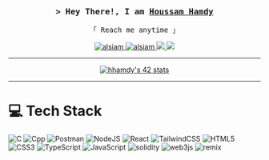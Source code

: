 <!-- Intro  -->


    
<h3 align="center">
        <samp>&gt; Hey There!, I am
                <b><a target="_blank" href="https://alsiam.com">Houssam Hamdy</a></b>
        </samp>
</h3>

<p align="center"> 
  <samp>
    <a>「 Reach me anytime 」</a>
  </samp>
</p>

<p align="center">
 <a href="" target="blank">
  <img src="https://img.shields.io/badge/Website-DC143C?style=for-the-badge&logo=medium&logoColor=white" alt="alsiam" />
 </a>
 <a href="https://www.linkedin.com/in/houssam-hamdy-393792232/" target="_blank">
  <img src="https://img.shields.io/badge/LinkedIn-0077B5?style=for-the-badge&logo=linkedin&logoColor=white" alt="alsiam"/>
 </a>
 <a href="https://leetcode.com/housssam/" target="_blank">
  <img src="https://img.shields.io/badge/Leetcode-1DA1F2?style=for-the-badge&logo=leetcode&logoColor=white" />
 </a>
 <a href="https://medium.com/@houssamhamdy223" target="_blank">
  <img src="https://img.shields.io/badge/Medium-fe4164?style=for-the-badge&logo=medium&logoColor=white"/>
 </a> 
</p>
<hr style="border  solid #000;">

<p align="center">
  <a href="https://github.com/oakoudad/badge42">
    <img src="https://badge.mediaplus.ma/darkblue/hhamdy" alt="hhamdy's 42 stats">
  </a>
</p>

<hr>



# 💻 Tech Stack
![C](https://img.shields.io/badge/c-%2300599C.svg?style=for-the-badge&logo=c&logoColor=white)
![Cpp](https://img.shields.io/badge/cpp-%2300599C.svg?style=for-the-badge&logo=c&logoColor=white)
![Postman](https://img.shields.io/badge/Postman-FF6C37?style=for-the-badge&logo=postman&logoColor=white)
![NodeJS](https://img.shields.io/badge/node.js-6DA55F?style=for-the-badge&logo=node.js&logoColor=white)
![React](https://img.shields.io/badge/react-%2320232a.svg?style=for-the-badge&logo=react&logoColor=%2361DAFB)
![TailwindCSS](https://img.shields.io/badge/tailwindcss-%2338B2AC.svg?style=for-the-badge&logo=tailwind-css&logoColor=white)
![HTML5](https://img.shields.io/badge/html5-%23E34F26.svg?style=for-the-badge&logo=html5&logoColor=white)
![CSS3](https://img.shields.io/badge/css3-%231572B6.svg?style=for-the-badge&logo=css3&logoColor=white)
![TypeScript](https://img.shields.io/badge/typescript-%23007ACC.svg?style=for-the-badge&logo=typescript&logoColor=white)
 ![JavaScript](https://img.shields.io/badge/javascript-%23323330.svg?style=for-the-badge&logo=javascript&logoColor=%23F7DF1E)
![solidity](https://img.shields.io/badge/Solidity-003545?style=for-the-badge&logo=solidity&logoColor=white)
![web3js](https://img.shields.io/badge/web3.js-%2300f.svg?style=for-the-badge&logo=web3.js&logoColor=white)
![remix](https://img.shields.io/badge/Remix.ide-%2300f.svg?style=for-the-badge&logo=remix&logoColor=white)


